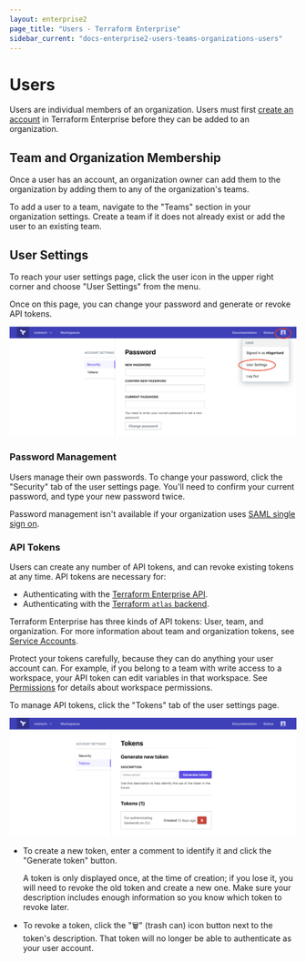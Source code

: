 ```yaml
---
layout: enterprise2
page_title: "Users - Terraform Enterprise"
sidebar_current: "docs-enterprise2-users-teams-organizations-users"
---
```


# Users

Users are individual members of an organization. Users must first [create an account](https://atlas.hashicorp.com/account/new) in Terraform Enterprise before
they can be added to an organization.

## Team and Organization Membership

Once a user has an account, an organization owner can add them to the
organization by adding them to any of the organization's teams.

To add a user to a team, navigate to the "Teams" section in your organization
settings. Create a team if it does not already exist or add the user to an
existing team.

## User Settings

To reach your user settings page, click the user icon in the upper right corner and choose "User Settings" from the menu.

Once on this page, you can change your password and generate or revoke API tokens.

![The user settings menu item, in the upper right menu.](./images/user-settings.png)

### Password Management

Users manage their own passwords. To change your password, click the "Security" tab of the user settings page. You'll need to confirm your current password, and type your new password twice.

Password management isn't available if your organization uses [SAML single sign on](../saml/index.html).

### API Tokens

Users can create any number of API tokens, and can revoke existing tokens at any time. API tokens are necessary for:

- Authenticating with the [Terraform Enterprise API](../api/index.html).
- Authenticating with the [Terraform `atlas` backend](/docs/backends/types/terraform-enterprise.html).

Terraform Enterprise has three kinds of API tokens: User, team, and organization. For more information about team and organization tokens, see [Service Accounts](./service-accounts.html).

Protect your tokens carefully, because they can do anything your user account can. For example, if you belong to a team with write access to a workspace, your API token can edit variables in that workspace. See [Permissions](./permissions.html) for details about workspace permissions.

To manage API tokens, click the "Tokens" tab of the user settings page.

![The user tokens page](./images/user-tokens.png)

- To create a new token, enter a comment to identify it and click the "Generate token" button.

    A token is only displayed once, at the time of creation; if you lose it, you will need to revoke the old token and create a new one. Make sure your description includes enough information so you know which token to revoke later.
- To revoke a token, click the "🗑" (trash can) icon button next to the token's description. That token will no longer be able to authenticate as your user account.

